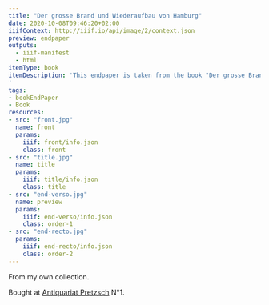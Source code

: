 ```yaml
---
title: "Der grosse Brand und Wiederaufbau von Hamburg"
date: 2020-10-08T09:46:20+02:00
iiifContext: http://iiif.io/api/image/2/context.json
preview: endpaper
outputs:
  - iiif-manifest
  - html
itemType: book
itemDescription: 'This endpaper is taken from the book "Der grosse Brand und Wiederaufbau von Hamburg" by Julius Faulwasser, published 1892 by Otto Meißner, Hamburg. <a class="worldcat" href="http://www.worldcat.org/oclc/1152529039">&nbsp;</a>
'
tags:
- bookEndPaper
- Book
resources:
- src: "front.jpg"
  name: front
  params:
    iiif: front/info.json
    class: front
- src: "title.jpg"
  name: title
  params:
    iiif: title/info.json
    class: title
- src: "end-verso.jpg"
  name: preview
  params:
    iiif: end-verso/info.json
    class: order-1
- src: "end-recto.jpg"
  params:
    iiif: end-recto/info.json
    class: order-2
---
```


From my own collection.
<!--more-->
<div class="source">
Bought at <a target="_blank" href="https://antiquariat-pretzsch.de/">Antiquariat Pretzsch</a> N°1.
</div>
